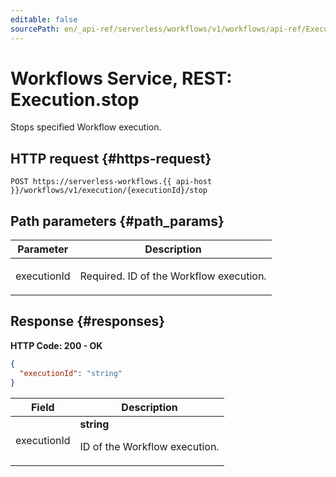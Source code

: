 ```yaml
---
editable: false
sourcePath: en/_api-ref/serverless/workflows/v1/workflows/api-ref/Execution/stop.md
---
```


# Workflows Service, REST: Execution.stop
Stops specified Workflow execution.
 

 
## HTTP request {#https-request}
```
POST https://serverless-workflows.{{ api-host }}/workflows/v1/execution/{executionId}/stop
```
 
## Path parameters {#path_params}
 
Parameter | Description
--- | ---
executionId | <p>Required. ID of the Workflow execution.</p> 
 
## Response {#responses}
**HTTP Code: 200 - OK**

```json 
{
  "executionId": "string"
}
```

 
Field | Description
--- | ---
executionId | **string**<br><p>ID of the Workflow execution.</p> 